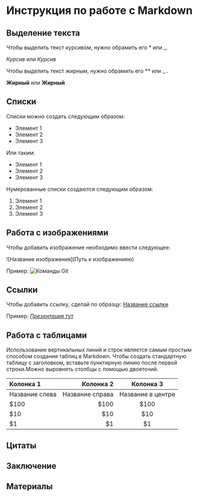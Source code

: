 # Инструкция по работе с Markdown

## Выделение текста

Чтобы выделить текст курсивом, нужно обрамить его * или _. 

*Курсив* или _Курсив_

Чтобы выделить текст жирным, нужно обрамить его ** или _.. 

**Жирный** или __Жирный__

## Списки 

Списки можно создать следующим образом: 
* Элемент 1
* Элемент 2
* Элемент 3

Или таким: 
+ Элемент 1
+ Элемент 2
+ Элемент 3
  
Нумерованные списки создаются следующим образом:

1. Элемент 1
2. Элемент 2
3. Элемент 3

## Работа с изображениями
Чтобы добавить изображение необходимо ввести следующее:

![Название изображения](Путь к изображенияю)

Пример: 
![Команды Git](Команды%20Git.png)

## Ссылки
Чтобы добавить ссылку, сделай по образцу: [Название ссылки](Ссылка)

Пример: [*Презентация тут*](https://docs.google.com/presentation/d/116me-gOnT3T_yD56GG1bmM0Y_qfC7dhC18EC416TmAk/edit#slide=id.p11 ) 

## Работа с таблицами
Использование вертикальных линий и строк является самым простым способом создания таблиц в Markdown. Чтобы создать стандартную таблицу с заголовком, вставьте пунктирную линию после первой строки.Можно выровнять столбцы с помощью двоеточий.

| Колонка 1                  | Колонка 2                 | Колонка 3          |
| :------------------- | -------------------: |:---------------:|
| Название слева | Название справа| Название в центре |
| $100                 | $100                 | $100            |
| $10                  | $10                  | $10             |
| $1                   | $1                   | $1              |

## Цитаты

## Заключение

## Материалы



